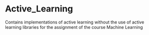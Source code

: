 # Active_Learning
Contains implementations of active learning without the use of active learning libraries for the assignment of the course Machine Learning
